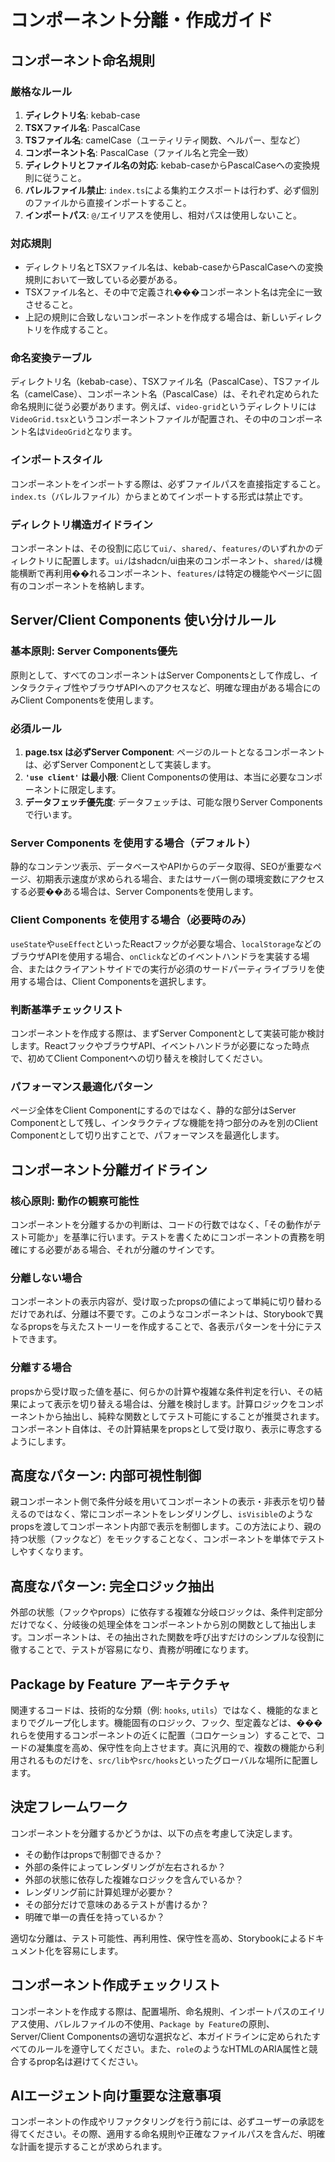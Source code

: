 # コンポーネント分離・作成ガイド

## コンポーネント命名規則

### 厳格なルール
1.  **ディレクトリ名**: kebab-case
2.  **TSXファイル名**: PascalCase
3.  **TSファイル名**: camelCase（ユーティリティ関数、ヘルパー、型など）
4.  **コンポーネント名**: PascalCase（ファイル名と完全一致）
5.  **ディレクトリとファイル名の対応**: kebab-caseからPascalCaseへの変換規則に従うこと。
6.  **バレルファイル禁止**: `index.ts`による集約エクスポートは行わず、必ず個別のファイルから直接インポートすること。
7.  **インポートパス**: `@/`エイリアスを使用し、相対パスは使用しないこと。

### 対応規則
- ディレクトリ名とTSXファイル名は、kebab-caseからPascalCaseへの変換規則において一致している必要がある。
- TSXファイル名と、その中で定義され���コンポーネント名は完全に一致させること。
- 上記の規則に合致しないコンポーネントを作成する場合は、新しいディレクトリを作成すること。

### 命名変換テーブル
ディレクトリ名（kebab-case）、TSXファイル名（PascalCase）、TSファイル名（camelCase）、コンポーネント名（PascalCase）は、それぞれ定められた命名規則に従う必要があります。例えば、`video-grid`というディレクトリには`VideoGrid.tsx`というコンポーネントファイルが配置され、その中のコンポーネント名は`VideoGrid`となります。

### インポートスタイル
コンポーネントをインポートする際は、必ずファイルパスを直接指定すること。`index.ts`（バレルファイル）からまとめてインポートする形式は禁止です。

### ディレクトリ構造ガイドライン
コンポーネントは、その役割に応じて`ui/`、`shared/`、`features/`のいずれかのディレクトリに配置します。`ui/`はshadcn/ui由来のコンポーネント、`shared/`は機能横断で再利用��れるコンポーネント、`features/`は特定の機能やページに固有のコンポーネントを格納します。

## Server/Client Components 使い分けルール

### 基本原則: Server Components優先
原則として、すべてのコンポーネントはServer Componentsとして作成し、インタラクティブ性やブラウザAPIへのアクセスなど、明確な理由がある場合にのみClient Componentsを使用します。

### 必須ルール
1.  **page.tsx は必ずServer Component**: ページのルートとなるコンポーネントは、必ずServer Componentとして実装します。
2.  **`'use client'` は最小限**: Client Componentsの使用は、本当に必要なコンポーネントに限定します。
3.  **データフェッチ優先度**: データフェッチは、可能な限りServer Componentsで行います。

### Server Components を使用する場合（デフォルト）
静的なコンテンツ表示、データベースやAPIからのデータ取得、SEOが重要なページ、初期表示速度が求められる場合、またはサーバー側の環境変数にアクセスする必要��ある場合は、Server Componentsを使用します。

### Client Components を使用する場合（必要時のみ）
`useState`や`useEffect`といったReactフックが必要な場合、`localStorage`などのブラウザAPIを使用する場合、`onClick`などのイベントハンドラを実装する場合、またはクライアントサイドでの実行が必須のサードパーティライブラリを使用する場合は、Client Componentsを選択します。

### 判断基準チェックリスト
コンポーネントを作成する際は、まずServer Componentとして実装可能か検討します。ReactフックやブラウザAPI、イベントハンドラが必要になった時点で、初めてClient Componentへの切り替えを検討してください。

### パフォーマンス最適化パターン
ページ全体をClient Componentにするのではなく、静的な部分はServer Componentとして残し、インタラクティブな機能を持つ部分のみを別のClient Componentとして切り出すことで、パフォーマンスを最適化します。

## コンポーネント分離ガイドライン

### 核心原則: 動作の観察可能性
コンポーネントを分離するかの判断は、コードの行数ではなく、「その動作がテスト可能か」を基準に行います。テストを書くためにコンポーネントの責務を明確にする必要がある場合、それが分離のサインです。

### 分離しない場合
コンポーネントの表示内容が、受け取ったpropsの値によって単純に切り替わるだけであれば、分離は不要です。このようなコンポーネントは、Storybookで異なるpropsを与えたストーリーを作成することで、各表示パターンを十分にテストできます。

### 分離する場合
propsから受け取った値を基に、何らかの計算や複雑な条件判定を行い、その結果によって表示を切り替える場合は、分離を検討します。計算ロジックをコンポーネントから抽出し、純粋な関数としてテスト可能にすることが推奨されます。コンポーネント自体は、その計算結果をpropsとして受け取り、表示に専念するようにします。

## 高度なパターン: 内部可視性制御
親コンポーネント側で条件分岐を用いてコンポーネントの表示・非表示を切り替えるのではなく、常にコンポーネントをレンダリングし、`isVisible`のようなpropsを渡してコンポーネント内部で表示を制御します。この方法により、親の持つ状態（フックなど）をモックすることなく、コンポーネントを単体でテストしやすくなります。

## 高度なパターン: 完全ロジック抽出
外部の状態（フックやprops）に依存する複雑な分岐ロジックは、条件判定部分だけでなく、分岐後の処理全体をコンポーネントから別の関数として抽出します。コンポーネントは、その抽出された関数を呼び出すだけのシンプルな役割に徹することで、テストが容易になり、責務が明確になります。

## Package by Feature アーキテクチャ
関連するコードは、技術的な分類（例: `hooks`, `utils`）ではなく、機能的なまとまりでグループ化します。機能固有のロジック、フック、型定義などは、���れらを使用するコンポーネントの近くに配置（コロケーション）することで、コードの凝集度を高め、保守性を向上させます。真に汎用的で、複数の機能から利用されるものだけを、`src/lib`や`src/hooks`といったグローバルな場所に配置します。

## 決定フレームワーク
コンポーネントを分離するかどうかは、以下の点を考慮して決定します。
- その動作はpropsで制御できるか？
- 外部の条件によってレンダリングが左右されるか？
- 外部の状態に依存した複雑なロジックを含んでいるか？
- レンダリング前に計算処理が必要か？
- その部分だけで意味のあるテストが書けるか？
- 明確で単一の責任を持っているか？

適切な分離は、テスト可能性、再利用性、保守性を高め、Storybookによるドキュメント化を容易にします。

## コンポーネント作成チェックリスト
コンポーネントを作成する際は、配置場所、命名規則、インポートパスのエイリアス使用、バレルファイルの不使用、`Package by Feature`の原則、Server/Client Componentsの適切な選択など、本ガイドラインに定められたすべてのルールを遵守してください。また、`role`のようなHTMLのARIA属性と競合するprop名は避けてください。

## AIエージェント向け重要な注意事項
コンポーネントの作成やリファクタリングを行う前には、必ずユーザーの承認を得てください。その際、適用する命名規則や正確なファイルパスを含んだ、明確な計画を提示することが求められます。
